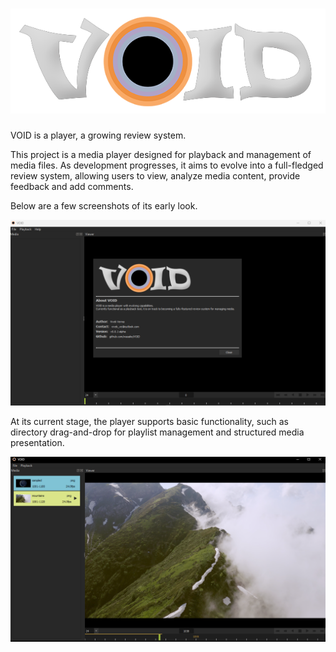 # ![VOID](images/VOID_Logo_900x200.png)
VOID is a player, a growing review system.

This project is a media player designed for playback and management of media files.
As development progresses, it aims to evolve into a full-fledged review system, allowing users to view, analyze media content, provide feedback and add comments.

Below are a few screenshots of its early look.

[<img src="images/VoidPlayerHelp.png" width="1000"/>](images/VoidPlayerHelp.png)

At its current stage, the player supports basic functionality, such as directory drag-and-drop for playlist management and structured media presentation. 

[<img src="images/VoidPlayerBasic.png" width="1000"/>](images/VoidPlayerBasic.png)
